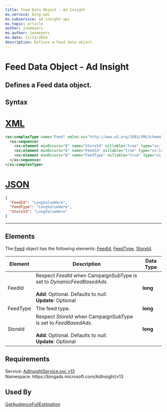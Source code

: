 ```yaml
---
title: Feed Data Object - Ad Insight
ms.service: bing-ads
ms.subservice: ad-insight-api
ms.topic: article
author: jonmeyers
ms.author: jonmeyers
ms.date: 11/13/2024
description: Defines a Feed data object.
---
```

# Feed Data Object - Ad Insight
Defines a Feed data object.
---

## Syntax

# [XML](#tab/xml)

```xml
<xs:complexType name="Feed" xmlns:xs="http://www.w3.org/2001/XMLSchema">
  <xs:sequence>
    <xs:element minOccurs="0" name="StoreId" nillable="true" type="xs:long" />
    <xs:element minOccurs="0" name="FeedId" nillable="true" type="xs:long" />
    <xs:element minOccurs="0" name="FeedType" nillable="true" type="xs:long" />
  </xs:sequence>
</xs:complexType>
```

# [JSON](#tab/json)

```json
{
  "FeedId": "LongValueHere",
  "FeedType": "LongValueHere",
  "StoreId": "LongValueHere"
}
```

-----

## <a name="elements"></a>Elements

The [Feed](feed.md) object has the following elements: [FeedId](#feedid), [FeedType](#feedtype), [StoreId](#storeid).

|Element|Description|Data Type|
|-----------|---------------|-------------|
|<a name="feedid"></a>FeedId|Respect *FeedId* when CampaignSubType is set to *DynamicFeedBasedAds*.<br/><br/>**Add**: Optional. Defaults to *null*.<br/>**Update**: Optional|**long**|
|<a name="feedtype"></a>FeedType|The feed type.|**long**|
|<a name="storeid"></a>StoreId|Respect *StoreId* when CampaignSubType is set to *FeedBasedAds*.<br/><br/>**Add**: Optional. Defaults to *null*.<br/>**Update**: Optional|**long**|

## Requirements
Service: [AdInsightService.svc v13](https://adinsight.api.bingads.microsoft.com/Api/Advertiser/AdInsight/v13/AdInsightService.svc)  
Namespace: https\://bingads.microsoft.com/AdInsight/v13  

## Used By
[GetAudienceFullEstimation](getaudiencefullestimation.md)  
